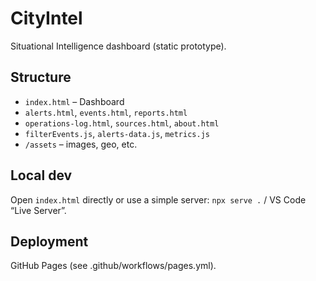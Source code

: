 # CityIntel

Situational Intelligence dashboard (static prototype).

## Structure
- `index.html` – Dashboard
- `alerts.html`, `events.html`, `reports.html`
- `operations-log.html`, `sources.html`, `about.html`
- `filterEvents.js`, `alerts-data.js`, `metrics.js`
- `/assets` – images, geo, etc.

## Local dev
Open `index.html` directly or use a simple server:
`npx serve .` / VS Code “Live Server”.

## Deployment
GitHub Pages (see .github/workflows/pages.yml).
